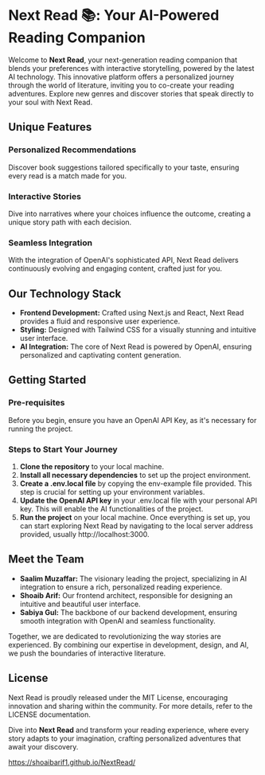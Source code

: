 # Next Read 📚: Your AI-Powered Reading Companion

Welcome to **Next Read**, your next-generation reading companion that blends your preferences with interactive storytelling, powered by the latest AI technology. This innovative platform offers a personalized journey through the world of literature, inviting you to co-create your reading adventures. Explore new genres and discover stories that speak directly to your soul with Next Read.

## Unique Features

### Personalized Recommendations
Discover book suggestions tailored specifically to your taste, ensuring every read is a match made for you.

### Interactive Stories
Dive into narratives where your choices influence the outcome, creating a unique story path with each decision.

### Seamless Integration
With the integration of OpenAI's sophisticated API, Next Read delivers continuously evolving and engaging content, crafted just for you.

## Our Technology Stack

- **Frontend Development:** Crafted using Next.js and React, Next Read provides a fluid and responsive user experience.
- **Styling:** Designed with Tailwind CSS for a visually stunning and intuitive user interface.
- **AI Integration:** The core of Next Read is powered by OpenAI, ensuring personalized and captivating content generation.

## Getting Started

### Pre-requisites
Before you begin, ensure you have an OpenAI API Key, as it's necessary for running the project.

### Steps to Start Your Journey
1. **Clone the repository** to your local machine.
2. **Install all necessary dependencies** to set up the project environment.
3. **Create a .env.local file** by copying the env-example file provided. This step is crucial for setting up your environment variables.
4. **Update the OpenAI API key** in your .env.local file with your personal API key. This will enable the AI functionalities of the project.
5. **Run the project** on your local machine. Once everything is set up, you can start exploring Next Read by navigating to the local server address provided, usually http://localhost:3000.

## Meet the Team

- **Saalim Muzaffar:** The visionary leading the project, specializing in AI integration to ensure a rich, personalized reading experience.
- **Shoaib Arif:** Our frontend architect, responsible for designing an intuitive and beautiful user interface.
- **Sabiya Gul:** The backbone of our backend development, ensuring smooth integration with OpenAI and seamless functionality.

Together, we are dedicated to revolutionizing the way stories are experienced. By combining our expertise in development, design, and AI, we push the boundaries of interactive literature.

## License

Next Read is proudly released under the MIT License, encouraging innovation and sharing within the community. For more details, refer to the LICENSE documentation.

Dive into **Next Read** and transform your reading experience, where every story adapts to your imagination, crafting personalized adventures that await your discovery.

https://shoaibarif1.github.io/NextRead/
